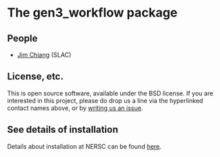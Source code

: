 # The gen3_workflow package

## People
* [Jim Chiang](https://github.com/LSSTDESC/gen3_workflow/issues/new?body=@jchiang87) (SLAC)

## License, etc.

This is open source software, available under the BSD license. If you are interested in this project, please do drop us a line via the hyperlinked contact names above, or by [writing us an issue](https://github.com/LSSTDESC/gen3_workflow/issues/new).

## See details of installation

Details about installation at NERSC can be found [here](./doc/Package_requirements.rst).
